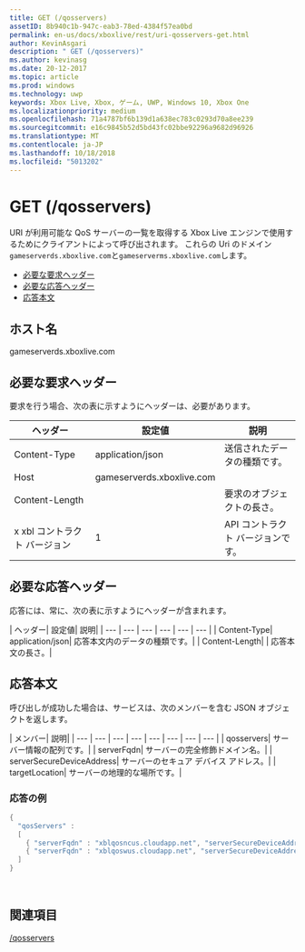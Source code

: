 ```yaml
---
title: GET (/qosservers)
assetID: 8b940c1b-947c-eab3-78ed-4384f57ea0bd
permalink: en-us/docs/xboxlive/rest/uri-qosservers-get.html
author: KevinAsgari
description: " GET (/qosservers)"
ms.author: kevinasg
ms.date: 20-12-2017
ms.topic: article
ms.prod: windows
ms.technology: uwp
keywords: Xbox Live, Xbox, ゲーム, UWP, Windows 10, Xbox One
ms.localizationpriority: medium
ms.openlocfilehash: 71a4787bf6b139d1a638ec783c0293d70a8ee239
ms.sourcegitcommit: e16c9845b52d5bd43fc02bbe92296a9682d96926
ms.translationtype: MT
ms.contentlocale: ja-JP
ms.lasthandoff: 10/18/2018
ms.locfileid: "5013202"
---
```

# <a name="get-qosservers"></a>GET (/qosservers)
URI が利用可能な QoS サーバーの一覧を取得する Xbox Live エンジンで使用するためにクライアントによって呼び出されます。 これらの Uri のドメイン`gameserverds.xboxlive.com`と`gameserverms.xboxlive.com`します。
 
  * [必要な要求ヘッダー](#ID4EBB)
  * [必要な応答ヘッダー](#ID4EUC)
  * [応答本文](#ID4EVD)
 
<a id="ID5EG"></a>

 
## <a name="host-name"></a>ホスト名

gameserverds.xboxlive.com
 
<a id="ID4EBB"></a>

 
## <a name="required-request-headers"></a>必要な要求ヘッダー
 
要求を行う場合、次の表に示すようにヘッダーは、必要があります。
 
| ヘッダー| 設定値| 説明| 
| --- | --- | --- | 
| Content-Type| application/json| 送信されたデータの種類です。| 
| Host| gameserverds.xboxlive.com|  | 
| Content-Length|  | 要求のオブジェクトの長さ。| 
| x xbl コントラクト バージョン| 1| API コントラクト バージョンです。| 
  
<a id="ID4EUC"></a>

 
## <a name="required-response-headers"></a>必要な応答ヘッダー
 
応答には、常に、次の表に示すようにヘッダーが含まれます。
 
| ヘッダー| 設定値| 説明| 
| --- | --- | --- | --- | --- | --- | 
| Content-Type| application/json| 応答本文内のデータの種類です。| 
| Content-Length|  | 応答本文の長さ。| 
  
<a id="ID4EVD"></a>

 
## <a name="response-body"></a>応答本文
 
呼び出しが成功した場合は、サービスは、次のメンバーを含む JSON オブジェクトを返します。
 
| メンバー| 説明| 
| --- | --- | --- | --- | --- | --- | --- | --- | 
| qosservers| サーバー情報の配列です。| 
| serverFqdn| サーバーの完全修飾ドメイン名。| 
| serverSecureDeviceAddress| サーバーのセキュア デバイス アドレス。| 
| targetLocation| サーバーの地理的な場所です。| 
 
<a id="ID4EUE"></a>

 
### <a name="sample-response"></a>応答の例
 

```cpp
{ 
  "qosServers" : 
  [ 
    { "serverFqdn" : "xblqosncus.cloudapp.net", "serverSecureDeviceAddress" : "&lt;base-64 encoded blob>", "targetLocation" : "North Central US" },
    { "serverFqdn" : "xblqoswus.cloudapp.net", "serverSecureDeviceAddress" : "&lt;base-64 encoded blob>", "targetLocation" : "West US" },
  ]
}

      
```

   
<a id="ID4EBF"></a>

 
## <a name="see-also"></a>関連項目
 [/qosservers](uri-qosservers.md)

  